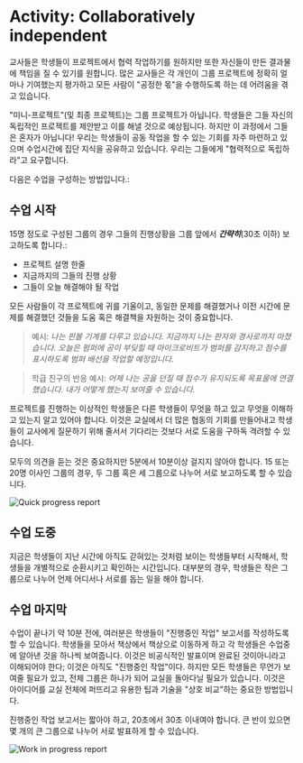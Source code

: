 # Activity: Collaboratively independent

교사들은 학생들이 프로젝트에서 협력 작업하기를 원하지만 또한 자신들이 만든 결과물에 책임을 질 수 있기를 원합니다. 많은 교사들은 각 개인이 그룹 프로젝트에 정확히 얼마나 기여했는지 평가하고 모든 사람이 "공정한 몫"을 수행하도록 하는 데 어려움을 겪고 있습니다.

"미니-프로젝트"(및 최종 프로젝트)는 그룹 프로젝트가 아닙니다. 학생들은 그들 자신의 독립적인 프로젝트를 제안받고 이를 해낼 것으로 예상됩니다. 하지만 이 과정에서 그들은 혼자가 아닙니다! 우리는 학생들이 공동 작업을 할 수 있는 기회를 자주 마련하고 있으며 수업시간에 집단 지식을 공유하고 있습니다. 우리는 그들에게 "협력적으로 독립하라"고 요구합니다. 

다음은 수업을 구성하는 방법입니다.: 

## 수업 시작 

15명 정도로 구성된 그룹의 경우 그들의 진행상황을 그룹 앞에서 **_간략히_**(30초 이하) 보고하도록 합니다.:
* 프로젝트 설명 한줄
* 지금까지의 그들의 진행 상황
* 그들이 오늘 해결해야 될 작업
	
모든 사람들이 각 프로젝트에 귀를 기울이고, 동일한 문제를 해결했거나 이전 시간에 문제를 해결했던 것들을 도움 혹은 해결책을 자원하는 것이 중요합니다. 

>예시:
_나는 핀볼 기계를 다루고 있습니다. 지금까지 나는 판자와 경사로까지 마쳤습니다. 오늘은 펌퍼에 공이 부딪힐 때 마이크로비트가 범퍼를 감지하고 점수를 표시하도록 범퍼 배선을 작업할 예정입니다._

>학급 친구의 반응 예시:
_어제 나는 공을 던질 때 점수가 유지되도록 목표물에 연결했습니다. 내가 어떻게 했는지 보여줄 수 있습니다._

프로젝트를 진행하는 이상적인 학생들은 다른 학생들이 무엇을 하고 있고 무엇을 이해하고 있는지 알고 있어야 합니다. 이것은 교실에서 더 많은 협동의 기회를 만들어내고 학생들이 교사에게 질문하기 위해 줄서서 기다리는 것보다 서로 도움을 구하독 격려할 수 있습니다. 

모두의 의견을 듣는 것은 중요하지만 5분에서 10분이상 걸지지 않아야 합니다. 15 또는 20명 이사인 그룹의 경우, 두 그룹 혹은 세 그룹으로 나누어 서로 보고하도록 할 수 있습니다. 

![Quick progress report](/static/courses/csintro/miniproject/quick-progress-report.png)

## 수업 도중
지금은 학생들이 지난 시간에 아직도 갇혀있는 것처럼 보이는 학생들부터 시작해서, 학생들을 개별적으로 순환시키고 확인하는 시간입니다. 대부분의 경우, 학생들은 작은 그룹으로 나누어 언제 어디서나 서로를 돕는 일을 해야 합니다.

## 수업 마지막
수업이 끝나기 약 10분 전에, 여러분은 학생들이 "진행중인 작업" 보고서를 작성하도록 할 수 있습니다. 학생들을 모아서 책상에서 책상으로 이동하게 하고 각 학생들은 수업중에 알아낸 것을 하나씩 보여줍니다. 이것은 비공식적인 발표이며 완료된 것이아니라고 이해되어야 한다; 이것은 아직도 "진행중인 작업"이다. 하지만 모든 학생들은 무언가 보여줄 필요가 있고, 전체 그룹은 하나가 되어 교실을 돌아다닐 필요가 있습니다. 이것은 아이디어를 교실 전체에 퍼뜨리고 유용한 팁과 기술을 "상호 비교"하는 중요한 방법입니다. 

진행중인 작업 보고서는 짧아야 하고, 20초에서 30초 이내여야 합니다. 큰 반이 있으면 몇 개의 큰 그룹으로 나누어 서로 발표하게 할 수 있습니다. 

![Work in progress report](/static/courses/csintro/miniproject/work-in-progress-report.png)
